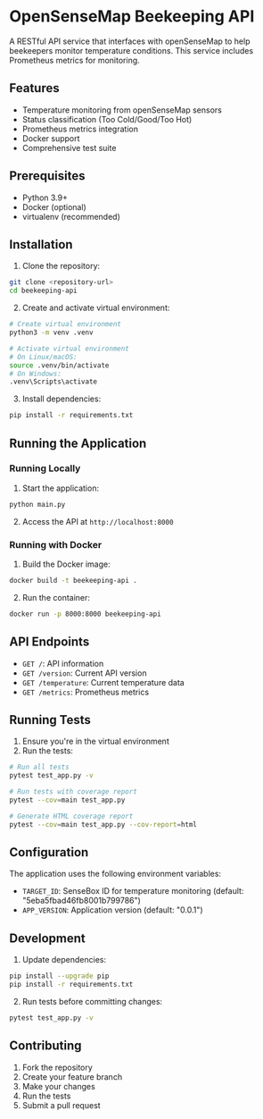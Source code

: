 # OpenSenseMap Beekeeping API

A RESTful API service that interfaces with openSenseMap to help beekeepers monitor temperature conditions. This service includes Prometheus metrics for monitoring.

## Features

- Temperature monitoring from openSenseMap sensors
- Status classification (Too Cold/Good/Too Hot)
- Prometheus metrics integration
- Docker support
- Comprehensive test suite

## Prerequisites

- Python 3.9+
- Docker (optional)
- virtualenv (recommended)

## Installation

1. Clone the repository:
```bash
git clone <repository-url>
cd beekeeping-api
```

2. Create and activate virtual environment:
```bash
# Create virtual environment
python3 -m venv .venv

# Activate virtual environment
# On Linux/macOS:
source .venv/bin/activate
# On Windows:
.venv\Scripts\activate
```

3. Install dependencies:
```bash
pip install -r requirements.txt
```

## Running the Application

### Running Locally

1. Start the application:
```bash
python main.py
```

2. Access the API at `http://localhost:8000`

### Running with Docker

1. Build the Docker image:
```bash
docker build -t beekeeping-api .
```

2. Run the container:
```bash
docker run -p 8000:8000 beekeeping-api
```

## API Endpoints

- `GET /`: API information
- `GET /version`: Current API version
- `GET /temperature`: Current temperature data
- `GET /metrics`: Prometheus metrics

## Running Tests

1. Ensure you're in the virtual environment
2. Run the tests:
```bash
# Run all tests
pytest test_app.py -v

# Run tests with coverage report
pytest --cov=main test_app.py

# Generate HTML coverage report
pytest --cov=main test_app.py --cov-report=html
```

## Configuration

The application uses the following environment variables:
- `TARGET_ID`: SenseBox ID for temperature monitoring (default: "5eba5fbad46fb8001b799786")
- `APP_VERSION`: Application version (default: "0.0.1")

## Development

1. Update dependencies:
```bash
pip install --upgrade pip
pip install -r requirements.txt
```

2. Run tests before committing changes:
```bash
pytest test_app.py -v
```

## Contributing

1. Fork the repository
2. Create your feature branch
3. Make your changes
4. Run the tests
5. Submit a pull request

